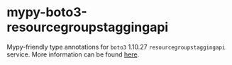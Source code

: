 # mypy-boto3-resourcegroupstaggingapi

Mypy-friendly type annotations for `boto3` 1.10.27 `resourcegroupstaggingapi` service.
More information can be found [here](https://github.com/vemel/mypy_boto3).
